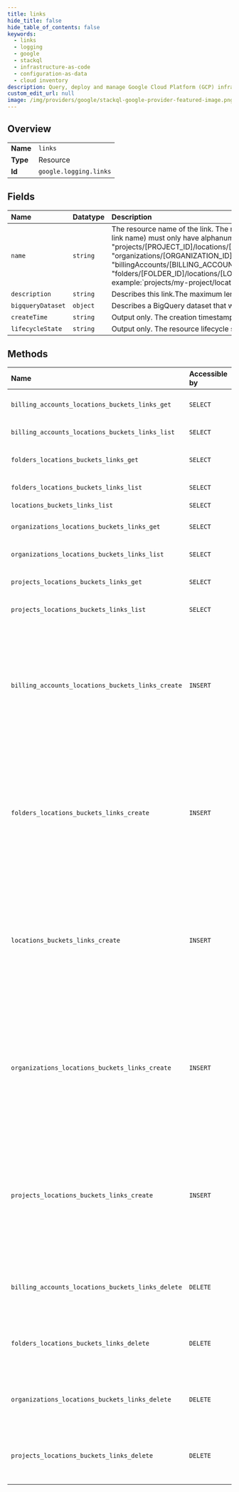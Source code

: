 ```yaml
---
title: links
hide_title: false
hide_table_of_contents: false
keywords:
  - links
  - logging
  - google    
  - stackql
  - infrastructure-as-code
  - configuration-as-data
  - cloud inventory
description: Query, deploy and manage Google Cloud Platform (GCP) infrastructure and resources using SQL
custom_edit_url: null
image: /img/providers/google/stackql-google-provider-featured-image.png
---
```

  
    

## Overview
<table><tbody>
<tr><td><b>Name</b></td><td><code>links</code></td></tr>
<tr><td><b>Type</b></td><td>Resource</td></tr>
<tr><td><b>Id</b></td><td><code>google.logging.links</code></td></tr>
</tbody></table>

## Fields
| Name | Datatype | Description |
|:-----|:---------|:------------|
| `name` | `string` | The resource name of the link. The name can have up to 100 characters. A valid link id (at the end of the link name) must only have alphanumeric characters and underscores within it. "projects/[PROJECT_ID]/locations/[LOCATION_ID]/buckets/[BUCKET_ID]/links/[LINK_ID]" "organizations/[ORGANIZATION_ID]/locations/[LOCATION_ID]/buckets/[BUCKET_ID]/links/[LINK_ID]" "billingAccounts/[BILLING_ACCOUNT_ID]/locations/[LOCATION_ID]/buckets/[BUCKET_ID]/links/[LINK_ID]" "folders/[FOLDER_ID]/locations/[LOCATION_ID]/buckets/[BUCKET_ID]/links/[LINK_ID]" For example:`projects/my-project/locations/global/buckets/my-bucket/links/my_link |
| `description` | `string` | Describes this link.The maximum length of the description is 8000 characters. |
| `bigqueryDataset` | `object` | Describes a BigQuery dataset that was created by a link. |
| `createTime` | `string` | Output only. The creation timestamp of the link. |
| `lifecycleState` | `string` | Output only. The resource lifecycle state. |
## Methods
| Name | Accessible by | Required Params | Description |
|:-----|:--------------|:----------------|:------------|
| `billing_accounts_locations_buckets_links_get` | `SELECT` | `billingAccountsId, bucketsId, linksId, locationsId` | Gets a link. |
| `billing_accounts_locations_buckets_links_list` | `SELECT` | `billingAccountsId, bucketsId, locationsId` | Lists links. |
| `folders_locations_buckets_links_get` | `SELECT` | `bucketsId, foldersId, linksId, locationsId` | Gets a link. |
| `folders_locations_buckets_links_list` | `SELECT` | `bucketsId, foldersId, locationsId` | Lists links. |
| `locations_buckets_links_list` | `SELECT` | `parent` | Lists links. |
| `organizations_locations_buckets_links_get` | `SELECT` | `bucketsId, linksId, locationsId, organizationsId` | Gets a link. |
| `organizations_locations_buckets_links_list` | `SELECT` | `bucketsId, locationsId, organizationsId` | Lists links. |
| `projects_locations_buckets_links_get` | `SELECT` | `bucketsId, linksId, locationsId, projectsId` | Gets a link. |
| `projects_locations_buckets_links_list` | `SELECT` | `bucketsId, locationsId, projectsId` | Lists links. |
| `billing_accounts_locations_buckets_links_create` | `INSERT` | `billingAccountsId, bucketsId, locationsId` | Asynchronously creates a linked dataset in BigQuery which makes it possible to use BigQuery to read the logs stored in the log bucket. A log bucket may currently only contain one link. |
| `folders_locations_buckets_links_create` | `INSERT` | `bucketsId, foldersId, locationsId` | Asynchronously creates a linked dataset in BigQuery which makes it possible to use BigQuery to read the logs stored in the log bucket. A log bucket may currently only contain one link. |
| `locations_buckets_links_create` | `INSERT` | `parent` | Asynchronously creates a linked dataset in BigQuery which makes it possible to use BigQuery to read the logs stored in the log bucket. A log bucket may currently only contain one link. |
| `organizations_locations_buckets_links_create` | `INSERT` | `bucketsId, locationsId, organizationsId` | Asynchronously creates a linked dataset in BigQuery which makes it possible to use BigQuery to read the logs stored in the log bucket. A log bucket may currently only contain one link. |
| `projects_locations_buckets_links_create` | `INSERT` | `bucketsId, locationsId, projectsId` | Asynchronously creates a linked dataset in BigQuery which makes it possible to use BigQuery to read the logs stored in the log bucket. A log bucket may currently only contain one link. |
| `billing_accounts_locations_buckets_links_delete` | `DELETE` | `billingAccountsId, bucketsId, linksId, locationsId` | Deletes a link. This will also delete the corresponding BigQuery linked dataset. |
| `folders_locations_buckets_links_delete` | `DELETE` | `bucketsId, foldersId, linksId, locationsId` | Deletes a link. This will also delete the corresponding BigQuery linked dataset. |
| `organizations_locations_buckets_links_delete` | `DELETE` | `bucketsId, linksId, locationsId, organizationsId` | Deletes a link. This will also delete the corresponding BigQuery linked dataset. |
| `projects_locations_buckets_links_delete` | `DELETE` | `bucketsId, linksId, locationsId, projectsId` | Deletes a link. This will also delete the corresponding BigQuery linked dataset. |
